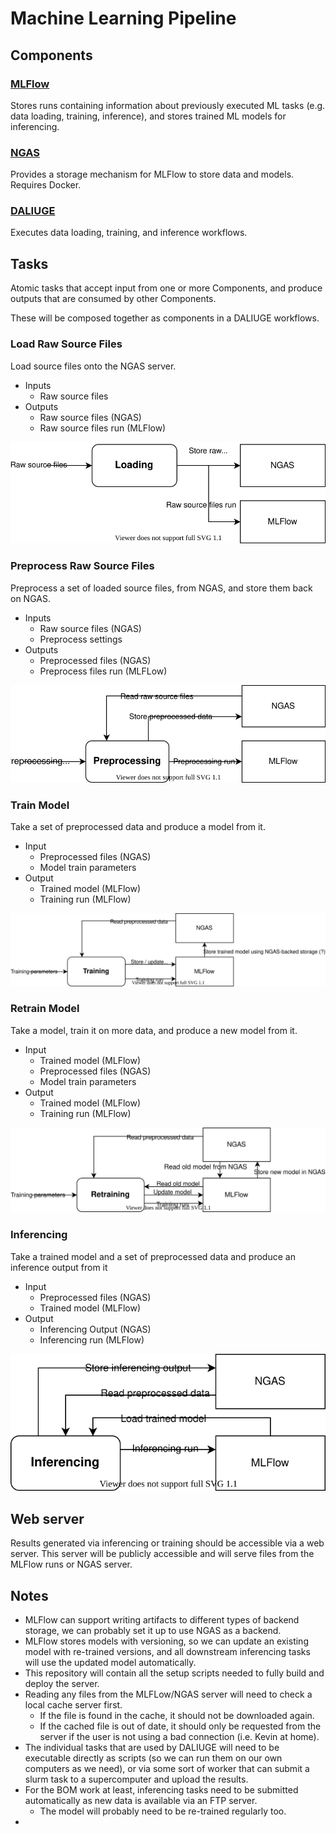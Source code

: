 # Machine Learning Pipeline

## Components
### [MLFlow](https://www.mlflow.org/docs/latest/index.html)
Stores runs containing information about previously executed ML tasks (e.g. data loading, training, inference),
and stores trained ML models for inferencing.

### [NGAS](https://github.com/ICRAR/ngas)
Provides a storage mechanism for MLFlow to store data and models. Requires Docker.

### [DALIUGE](https://github.com/ICRAR/daliuge)
Executes data loading, training, and inference workflows.

## Tasks
Atomic tasks that accept input from one or more Components, and produce outputs
that are consumed by other Components.

These will be composed together as components in a DALIUGE workflows.
### Load Raw Source Files
Load source files onto the NGAS server.
- Inputs
  - Raw source files
- Outputs
  - Raw source files (NGAS)
  - Raw source files run (MLFlow)

![Load raw source files image](./pipeline_images/load_raw_source_files.drawio.svg)

### Preprocess Raw Source Files
Preprocess a set of loaded source files, from NGAS, and store them back on NGAS.
- Inputs
  - Raw source files (NGAS)
  - Preprocess settings
- Outputs
  - Preprocessed files (NGAS)
  - Preprocess files run (MLFLow)

![Preprocess raw source files image](./pipeline_images/preprocess_raw_source_files.drawio.svg)

### Train Model
Take a set of preprocessed data and produce a model from it.
- Input
  - Preprocessed files (NGAS)
  - Model train parameters
- Output
  - Trained model (MLFlow)
  - Training run (MLFlow)

![Train model image](./pipeline_images/train_model.drawio.svg)

### Retrain Model
Take a model, train it on more data, and produce a new model from it.
- Input
  - Trained model (MLFlow)
  - Preprocessed files (NGAS)
  - Model train parameters
- Output
  - Trained model (MLFlow)
  - Training run (MLFlow)

![Retrain model image](./pipeline_images/retrain_model.drawio.svg)

### Inferencing
Take a trained model and a set of preprocessed data and produce an inference output from it
- Input
  - Preprocessed files (NGAS)
  - Trained model (MLFlow)
- Output
  - Inferencing Output (NGAS)
  - Inferencing run (MLFlow)

![Inferencing image](./pipeline_images/inferencing.drawio.svg)


## Web server
Results generated via inferencing or training should be accessible via a web server.
This server will be publicly accessible and will serve files from the MLFlow runs or NGAS server.

## Notes
- MLFlow can support writing artifacts to different types of backend storage, we can probably set it up to use NGAS as a backend.
- MLFlow stores models with versioning, so we can update an existing model with re-trained versions, and all downstream inferencing tasks will use the updated model automatically.
- This repository will contain all the setup scripts needed to fully build and deploy the server.
- Reading any files from the MLFLow/NGAS server will need to check a local cache server first. 
  - If the file is found in the cache, it should not be downloaded again.
  - If the cached file is out of date, it should only be requested from the server if the user is not using a bad connection (i.e. Kevin at home).
- The individual tasks that are used by DALIUGE will need to be executable directly as scripts (so we can run them on our own computers as we need), or via some sort of worker that can submit a slurm task to a supercomputer and upload the results.
- For the BOM work at least, inferencing tasks need to be submitted automatically as new data is available via an FTP server.
  - The model will probably need to be re-trained regularly too.
- 